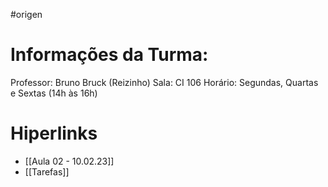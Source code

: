 #origen 
# Informações da Turma:
Professor: Bruno Bruck (Reizinho)
Sala: CI 106
Horário: Segundas, Quartas e Sextas (14h às 16h)

# Hiperlinks 
- [[Aula 02 - 10.02.23]]
- [[Tarefas]]